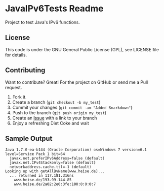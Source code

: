 JavaIPv6Tests Readme
=============

Project to test Java's IPv6 functions.

License
-------

This code is under the GNU General Public License (GPL), see LICENSE file for details.

Contributing
------------
Want to contribute? Great! For the project on GitHub or send me a Pull request.

1. Fork it.
2. Create a branch (`git checkout -b my_test`)
3. Commit your changes (`git commit -am "Added Snarkdown"`)
4. Push to the branch (`git push origin my_test`)
5. Create an [Issue][1] with a link to your branch
6. Enjoy a refreshing Diet Coke and wait

[1]: https://github.com/ecki/JavaIPv6Tests

Sample Output
-------------
    Java 1.7.0-ea-b144 (Oracle Corporation) os=Windows 7 version=6.1 level=Service Pack 1 bit=64
      javax.net.preferIPv6Address=false (default)
      javax.net.IPv4Stackonly=false (default)
      networkaddress.cache.ttl=-1 (default)
    Looking up with getAllByName(www.heise.de)...
      ... returned in 117.181.316ns
        www.heise.de/193.99.144.85
        www.heise.de/2a02:2e0:3fe:100:0:0:0:7
